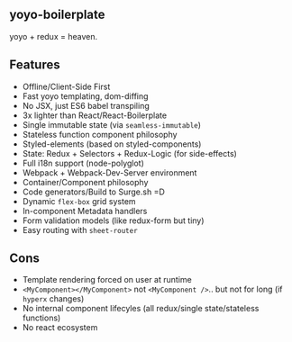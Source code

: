## yoyo-boilerplate

yoyo + redux = heaven.

## Features

 - Offline/Client-Side First
 - Fast yoyo templating, dom-diffing
 - No JSX, just ES6 babel transpiling
 - 3x lighter than React/React-Boilerplate
 - Single immutable state (via `seamless-immutable`)
 - Stateless function component philosophy
 - Styled-elements (based on styled-components)
 - State: Redux + Selectors + Redux-Logic (for side-effects)
 - Full i18n support (node-polyglot)
 - Webpack + Webpack-Dev-Server environment
 - Container/Component philosophy
 - Code generators/Build to Surge.sh =D
 - Dynamic `flex-box` grid system
 - In-component Metadata handlers
 - Form validation models (like redux-form but tiny)
 - Easy routing with `sheet-router`

## Cons

 - Template rendering forced on user at runtime
 - `<MyComponent></MyComponent>` not `<MyComponent />`.. but not for long (if `hyperx` changes)
 - No internal component lifecyles (all redux/single state/stateless functions)
 - No react ecosystem
